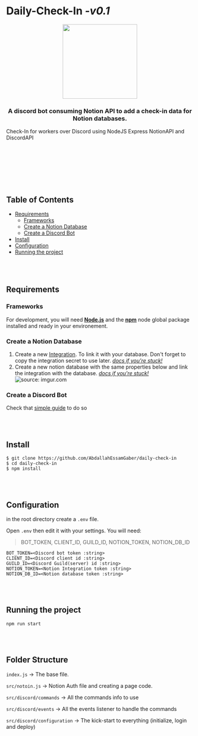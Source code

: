 # Daily-Check-In _-v0.1_

<p align="center">
<img src="https://i.imgur.com/sSqTu56.png" height="200px">
  
<h3 align="center"> A discord bot consuming Notion API to add a check-in data for Notion databases. </h3>
</p>

Check-In for workers over Discord using NodeJS Express NotionAPI and DiscordAPI

<br>
<br>
<br>
<br>
<br>
<br>

## Table of Contents

- [Requirements](#requirements)
  - [Frameworks](#frameworks)
  - [Create a Notion Database](#create-a-notion-database)
  - [Create a Discord Bot](#create-a-discord-bot)
- [Install](#install)
- [Configuration](#configuration)
- [Running the project](#running-the-project)
  <br>
  <br>
  <br>
  <br>

## Requirements

### Frameworks

For development, you will need <ins>**[Node.js](https://nodejs.org/)**</ins> and the <ins>**[npm](https://npmjs.org/)**</ins> node global package installed and ready in your environement.
<br>

### Create a Notion Database

1. Create a new [Integration](https://www.notion.so/my-integrations). To link it with your database. Don't forget to copy the integration secret to use later. _[docs if you're stuck!](https://developers.notion.com/docs/create-a-notion-integration#getting-started)_
2. Create a new notion database with the same properties below and link the integration with the database. _[docs if you're stuck!](https://developers.notion.com/docs/create-a-notion-integration#give-your-integration-page-permissions)_
   <img src="https://i.imgur.com/Fzn9tFo.png" title="source: imgur.com" />
   <br>

### Create a Discord Bot

Check that [simple guide](https://discordjs.guide/preparations/setting-up-a-bot-application.html#creating-your-bot) to do so

<br>
<br>

## Install

    $ git clone https://github.com/AbdallahEssamGaber/daily-check-in
    $ cd daily-check-in
    $ npm install

<br>
<br>

## Configuration

in the root directory create a `.env` file.

Open `.env` then edit it with your settings. You will need:

> BOT_TOKEN, CLIENT_ID, GUILD_ID, NOTION_TOKEN, NOTION_DB_ID

    BOT_TOKEN=<Discord bot token :string>
    CLIENT_ID=<Discord client id :string>
    GUILD_ID=<Discord Guild(server) id :string>
    NOTION_TOKEN=<Notion Integration token :string>
    NOTION_DB_ID=<Notion database token :string>

<br>
<br>

## Running the project

    npm run start

<br>
<br>

## Folder Structure

`index.js` &#8594; The base file.

`src/notoin.js` &#8594; Notion Auth file and creating a page code.

`src/discord/commands` &#8594; All the commands info to use

`src/discord/events` &#8594; All the events listener to handle the commands

`src/discord/configuration` &#8594; The kick-start to everything (initialize, login and deploy)
